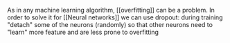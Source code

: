 As in any machine learning algorithm, [[overfitting]] can be a problem. In order to solve it for [[Neural networks]] we can use dropout: during training "detach" some of the neurons (randomly) so that other neurons need to "learn" more feature and are less prone to overfitting